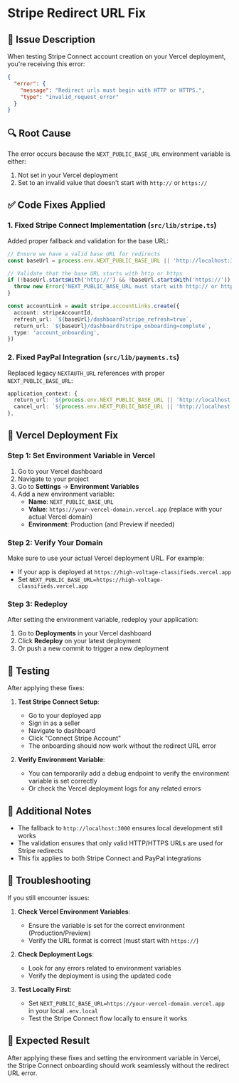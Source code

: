 # Stripe Redirect URL Fix

## 🚨 Issue Description

When testing Stripe Connect account creation on your Vercel deployment, you're receiving this error:

```json
{
  "error": {
    "message": "Redirect urls must begin with HTTP or HTTPS.",
    "type": "invalid_request_error"
  }
}
```

## 🔍 Root Cause

The error occurs because the `NEXT_PUBLIC_BASE_URL` environment variable is either:
1. Not set in your Vercel deployment
2. Set to an invalid value that doesn't start with `http://` or `https://`

## ✅ Code Fixes Applied

### 1. Fixed Stripe Connect Implementation (`src/lib/stripe.ts`)

Added proper fallback and validation for the base URL:

```typescript
// Ensure we have a valid base URL for redirects
const baseUrl = process.env.NEXT_PUBLIC_BASE_URL || 'http://localhost:3000'

// Validate that the base URL starts with http or https
if (!baseUrl.startsWith('http://') && !baseUrl.startsWith('https://')) {
  throw new Error('NEXT_PUBLIC_BASE_URL must start with http:// or https://')
}

const accountLink = await stripe.accountLinks.create({
  account: stripeAccountId,
  refresh_url: `${baseUrl}/dashboard?stripe_refresh=true`,
  return_url: `${baseUrl}/dashboard?stripe_onboarding=complete`,
  type: 'account_onboarding',
})
```

### 2. Fixed PayPal Integration (`src/lib/payments.ts`)

Replaced legacy `NEXTAUTH_URL` references with proper `NEXT_PUBLIC_BASE_URL`:

```typescript
application_context: {
  return_url: `${process.env.NEXT_PUBLIC_BASE_URL || 'http://localhost:3000'}/payment/success`,
  cancel_url: `${process.env.NEXT_PUBLIC_BASE_URL || 'http://localhost:3000'}/payment/cancel`,
},
```

## 🚀 Vercel Deployment Fix

### Step 1: Set Environment Variable in Vercel

1. Go to your Vercel dashboard
2. Navigate to your project
3. Go to **Settings** → **Environment Variables**
4. Add a new environment variable:
   - **Name**: `NEXT_PUBLIC_BASE_URL`
   - **Value**: `https://your-vercel-domain.vercel.app` (replace with your actual Vercel domain)
   - **Environment**: Production (and Preview if needed)

### Step 2: Verify Your Domain

Make sure to use your actual Vercel deployment URL. For example:
- If your app is deployed at `https://high-voltage-classifieds.vercel.app`
- Set `NEXT_PUBLIC_BASE_URL=https://high-voltage-classifieds.vercel.app`

### Step 3: Redeploy

After setting the environment variable, redeploy your application:
1. Go to **Deployments** in your Vercel dashboard
2. Click **Redeploy** on your latest deployment
3. Or push a new commit to trigger a new deployment

## 🧪 Testing

After applying these fixes:

1. **Test Stripe Connect Setup**:
   - Go to your deployed app
   - Sign in as a seller
   - Navigate to dashboard
   - Click "Connect Stripe Account"
   - The onboarding should now work without the redirect URL error

2. **Verify Environment Variable**:
   - You can temporarily add a debug endpoint to verify the environment variable is set correctly
   - Or check the Vercel deployment logs for any related errors

## 📝 Additional Notes

- The fallback to `http://localhost:3000` ensures local development still works
- The validation ensures that only valid HTTP/HTTPS URLs are used for Stripe redirects
- This fix applies to both Stripe Connect and PayPal integrations

## 🔧 Troubleshooting

If you still encounter issues:

1. **Check Vercel Environment Variables**:
   - Ensure the variable is set for the correct environment (Production/Preview)
   - Verify the URL format is correct (must start with `https://`)

2. **Check Deployment Logs**:
   - Look for any errors related to environment variables
   - Verify the deployment is using the updated code

3. **Test Locally First**:
   - Set `NEXT_PUBLIC_BASE_URL=https://your-vercel-domain.vercel.app` in your local `.env.local`
   - Test the Stripe Connect flow locally to ensure it works

## 🎯 Expected Result

After applying these fixes and setting the environment variable in Vercel, the Stripe Connect onboarding should work seamlessly without the redirect URL error. 